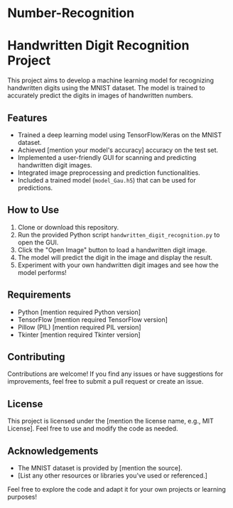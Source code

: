 # Number-Recognition

# Handwritten Digit Recognition Project

This project aims to develop a machine learning model for recognizing handwritten digits using the MNIST dataset. The model is trained to accurately predict the digits in images of handwritten numbers.

## Features

- Trained a deep learning model using TensorFlow/Keras on the MNIST dataset.
- Achieved [mention your model's accuracy] accuracy on the test set.
- Implemented a user-friendly GUI for scanning and predicting handwritten digit images.
- Integrated image preprocessing and prediction functionalities.
- Included a trained model (`model_Gau.h5`) that can be used for predictions.

## How to Use

1. Clone or download this repository.
2. Run the provided Python script `handwritten_digit_recognition.py` to open the GUI.
3. Click the "Open Image" button to load a handwritten digit image.
4. The model will predict the digit in the image and display the result.
5. Experiment with your own handwritten digit images and see how the model performs!

## Requirements

- Python [mention required Python version]
- TensorFlow [mention required TensorFlow version]
- Pillow (PIL) [mention required PIL version]
- Tkinter [mention required Tkinter version]

## Contributing

Contributions are welcome! If you find any issues or have suggestions for improvements, feel free to submit a pull request or create an issue.

## License

This project is licensed under the [mention the license name, e.g., MIT License]. Feel free to use and modify the code as needed.

## Acknowledgements

- The MNIST dataset is provided by [mention the source].
- [List any other resources or libraries you've used or referenced.]

Feel free to explore the code and adapt it for your own projects or learning purposes!
